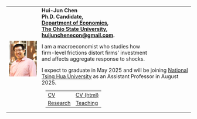 <table border=0 width="100%" ID="Table2" style="margin: 10px;">
    <tr>
        <td align="center">
            <!--<a href="pix/ChenHuiJun.webp"><img SRC="pix/ChenHuiJun.webp" style="max-height:300px; max-width=300px"></a>-->
            <!--<a href="pix/ChenHuiJun_crop.webp"><img SRC="pix/ChenHuiJun_crop.webp" style="max-height:300px; max-width=300px"></a>-->
            <!--<a href="pix/ChenHuiJun_crop.webp"><img SRC="pix/HJC_Career_4.webp" style="max-height:300px; max-width=300px"></a>-->
            <a href="pix/ChenHuiJun_crop.webp"><img SRC="pix/ChenHuiJun_crop.webp" style="max-height:300px; max-width=300px"></a>
            <!--<a href="pix/HJC_TER2_crop.webp"><img SRC="pix/HJC_TER2_crop.webp" style="max-height:300px; max-width=100px"></a>-->
        </td>
        <td align="left">
            <b>Hui-Jun Chen</b><br>
            <b>Ph.D. Candidate,</b><br>
            <b><a href="https://economics.osu.edu/"> Department of Economics</a>, </b><br>
            <b><a href="http://www.osu.edu"> The Ohio State University</a>, </b><br>
            <!--<b><a href="mailto:chen.9260@buckeyemail.osu.edu">chen.9260@buckeyemail.osu.edu</a>. </b><br>-->
            <b><a href="mailto:huijunchenecon@gmail.com">huijunchenecon@gmail.com</a>. </b><br>
            <!--<b>307 Arps Hall, 1945 N High St </b><br>-->
            <!--<b>Columbus, Ohio, USA 43210</b>-->
            <!--<p>I am on the job market in 2024-2025.</p>-->
            <p>I am a macroeconomist who studies how <br>
            firm-level frictions distort firms' investment <br>
            and affects aggregate response to shocks.</p>
            <p>I expect to graduate in May 2025 and will be joining <a href="https://econ.site.nthu.edu.tw/?Lang=en">National Tsing Hua University</a> as an Assistant Professor in August 2025.</p>
            <table border=0 width="100%" ID="Table2" style="margin: 10px;">
                <tr>
                    <td align="left">
                        <a href="pdf/HJChenCV/HJChen-CV.pdf">CV</a>
                    </td>
                    <td align="left">
                        <a href="pdf/HJChenCV/HJChen-CV.html">CV (html)</a>
                    </td>
                    <!--<td align="left">-->
                    <!--    <a href="BonusDepreciation.html">JMP</a>-->
                    <!--</td>-->
                </tr>
                <tr>
                    <td align="left">
                        <a href="research.html">Research</a>
                    </td>
                    <td align="left">
                        <a href="teaching.html">Teaching</a>
                    </td>
                    <!--<td align="left">-->
                    <!--    <a href="blog.html">Blog</a>-->
                    <!--</td>-->
                </tr>
            </table>
        </td>
    </tr>
</table>
